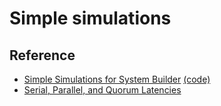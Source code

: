 # Simple simulations

## Reference

* [Simple Simulations for System Builder](https://brooker.co.za/blog/2022/04/11/simulation.html)
  [(code)](https://github.com/mbrooker/simulator_example)
* [Serial, Parallel, and Quorum Latencies](https://brooker.co.za/blog/2021/10/20/simulation.html)
